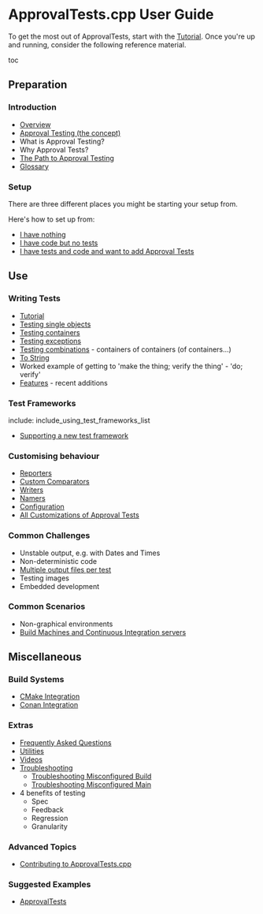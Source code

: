 <a id="top"></a>

# ApprovalTests.cpp User Guide

To get the most out of ApprovalTests, start with the  [Tutorial](/doc/Tutorial.md#top).
Once you're up and running, consider the following reference material. 

toc

## Preparation

### Introduction

* [Overview](/doc/Overview.md#top)
* [Approval Testing (the concept)](/doc/ApprovalTestingConcept.md#top)
* What is Approval Testing?
* Why Approval Tests?
* [The Path to Approval Testing](/doc/PathToApprovalTesting.md#top)
* [Glossary](/doc/Glossary.md#top)

### Setup

There are three different places you might be starting your setup from.

Here's how to set up from:

* [I have nothing](/doc/Setup.md#i-have-nothing)
* [I have code but no tests](/doc/Setup.md#i-have-code-but-no-tests)
* [I have tests and code and want to add Approval Tests](/doc/Setup.md#i-have-tests-and-code-and-want-to-add-approval-tests)

## Use

### Writing Tests

* [Tutorial](/doc/Tutorial.md#top)
* [Testing single objects](/doc/TestingSingleObjects.md#top)
* [Testing containers](/doc/TestingContainers.md#top)
* [Testing exceptions](/doc/TestingExceptions.md#top)
* [Testing combinations](/doc/TestingCombinations.md#top) - containers of containers (of containers...)
* [To String](/doc/ToString.md#top)
* Worked example of getting to 'make the thing; verify the thing' - 'do; verify'
* [Features](/doc/Features.md#top) - recent additions

### Test Frameworks

include: include_using_test_frameworks_list
* [Supporting a new test framework](/doc/SupportingNewTestFramework.md#top)

### Customising behaviour

* [Reporters](/doc/Reporters.md#top)
* [Custom Comparators](/doc/CustomComparators.md#top)
* [Writers](/doc/Writers.md#top)
* [Namers](/doc/Namers.md#top)
* [Configuration](/doc/Configuration.md#top)
* [All Customizations of Approval Tests](/doc/AllCustomizations.md#top)

### Common Challenges

* Unstable output, e.g. with Dates and Times
* Non-deterministic code
* [Multiple output files per test](/doc/MultipleOutputFilesPerTest.md#top)
* Testing images
* Embedded development

### Common Scenarios

* Non-graphical environments
* [Build Machines and Continuous Integration servers](/doc/BuildMachinesAndCI.md#top)


## Miscellaneous

### Build Systems

* [CMake Integration](/doc/CMakeIntegration.md#top)
* [Conan Integration](/doc/ConanIntegration.md#top)

### Extras

* [Frequently Asked Questions](/doc/FAQ.md#top)
* [Utilities](/doc/Utilities.md#top)
* [Videos](/doc/Videos.md#top)
* [Troubleshooting](/doc/Troubleshooting.md#top)
    * [Troubleshooting Misconfigured Build](/doc/TroubleshootingMisconfiguredBuild.md#top)
    * [Troubleshooting Misconfigured Main](/doc/TroubleshootingMisconfiguredMain.md#top)
* 4 benefits of testing
    * Spec
    * Feedback
    * Regression
    * Granularity

### Advanced Topics

* [Contributing to ApprovalTests.cpp](/doc/Contributing.md#top)

### Suggested Examples
* [ApprovalTests](https://github.com/approvals/ApprovalTests.cpp/blob/master/tests/Catch2_Tests/ApprovalsTests.cpp)

